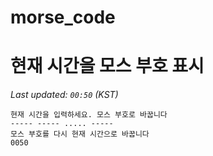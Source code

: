 # morse_code
# 현재 시간을 모스 부호 표시
<!-- MORSE_TIME_START -->
_Last updated: `00:50` (KST)_

```
현재 시간을 입력하세요. 모스 부호로 바꿉니다
----- ----- ..... -----
모스 부호를 다시 현재 시간으로 바꿉니다
0050
```
<!-- MORSE_TIME_END -->
